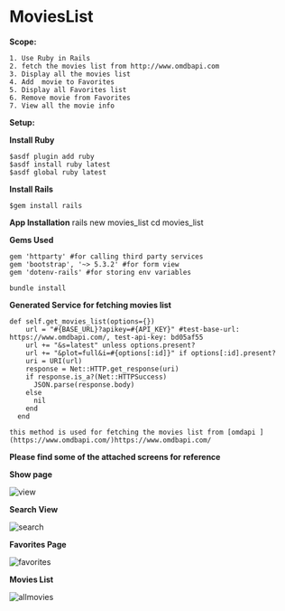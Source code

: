 # MoviesList

**Scope:** 
```
1. Use Ruby in Rails
2. fetch the movies list from http://www.omdbapi.com 
3. Display all the movies list
4. Add  movie to Favorites
5. Display all Favorites list
6. Remove movie from Favorites
7. View all the movie info
```
**Setup:**

**Install Ruby**
```
$asdf plugin add ruby
$asdf install ruby latest
$asdf global ruby latest
```

**Install Rails**
```
$gem install rails
```

**App Installation**
rails new movies_list
cd movies_list

**Gems Used**
```
gem 'httparty' #for calling third party services
gem 'bootstrap', '~> 5.3.2' #for form view
gem 'dotenv-rails' #for storing env variables

bundle install
```
**Generated Service for fetching movies list**
```
def self.get_movies_list(options={})
    url = "#{BASE_URL}?apikey=#{API_KEY}" #test-base-url: https://www.omdbapi.com/, test-api-key: bd05af55
    url += "&s=latest" unless options.present?
    url += "&plot=full&i=#{options[:id]}" if options[:id].present?
    uri = URI(url)
    response = Net::HTTP.get_response(uri)
    if response.is_a?(Net::HTTPSuccess)
      JSON.parse(response.body)
    else
      nil
    end
  end

this method is used for fetching the movies list from [omdapi ](https://www.omdbapi.com/)https://www.omdbapi.com/
```
**Please find some of the attached screens for reference**


**Show page**

![view](https://github.com/renukasalapu/MoviesList/assets/17824367/8d1495cf-a0c5-420c-8dfe-a99cb54951bf)


**Search View**

![search](https://github.com/renukasalapu/MoviesList/assets/17824367/07ce1841-e87b-409f-8fd8-f6864e4deb31)


**Favorites Page**

![favorites](https://github.com/renukasalapu/MoviesList/assets/17824367/3fff08e3-eafc-4e21-bdb9-309d21c1e062)


**Movies List**

![allmovies](https://github.com/renukasalapu/MoviesList/assets/17824367/d920b57d-a1f4-494b-a072-cc740f1163d7)
